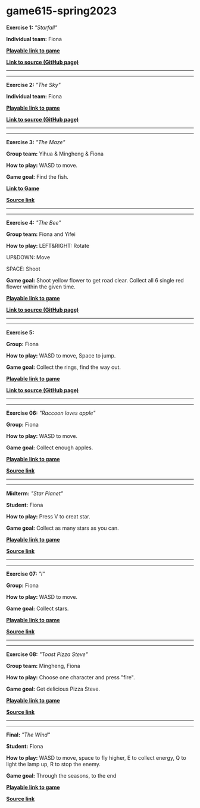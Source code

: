 # game615-spring2023
 
 
**Exercise 1:** _"Starfall"_

**Individual team:** Fiona


[**Playable link to game**](https://fiooonagao.github.io/game615-spring2023/exercises/exercise01/play/) 

[**Link to source (GitHub page)**](https://github.com/fiooonagao/game615-spring2023/tree/main/exercises/exercise01) 



________________________________________________________


________________________________________________________
 
**Exercise 2:** _"The Sky"_

**Individual team:** Fiona


[**Playable link to game**](https://fiooonagao.github.io/game615-spring2023/exercises/exercise02/play/) 

[**Link to source (GitHub page)**](https://github.com/fiooonagao/game615-spring2023/tree/main/exercises/exercise02) 


________________________________________________________


________________________________________________________

**Exercise 3:** _"The Maze"_

**Group team:** Yihua & Mingheng & Fiona 

**How to play:** 
WASD to move.

**Game goal:** 
Find the fish.

[**Link to Game**](https://mingheng117.github.io/game615-spring2023-03/exercise03/play/) 

[**Source link**](https://github.com/Mingheng117/game615-spring2023-03/tree/main/exercise03)


________________________________________________________


________________________________________________________


**Exercise 4:** _"The Bee"_

**Group team:** Fiona and Yifei

**How to play:** 
LEFT&RIGHT: Rotate

UP&DOWN: Move

SPACE: Shoot

**Game goal:** 
Shoot yellow flower to get road clear. Collect all 6 single red flower within the given time.

[**Playable link to game**](https://wy6714.github.io/game615-spring2023-04/Exercise04/play/) 

[**Link to source (GitHub page)**](https://github.com/wy6714/game615-spring2023-04) 

________________________________________________________


________________________________________________________

**Exercise 5:** 

**Group:** Fiona

**How to play:** 
WASD to move, Space to jump. 

**Game goal:** 
Collect the rings, find the way out.


[**Playable link to game**](https://fiooonagao.github.io/game615-spring2023-05/exercise05/play/) 

[**Link to source (GitHub page)**](https://github.com/FiooonaGao/game615-spring2023-05) 


________________________________________________________


________________________________________________________


**Exercise 06:** _"Raccoon loves apple"_
 
**Group:**  Fiona

**How to play:** 
WASD to move.

**Game goal:** 
Collect enough apples.

[**Playable link to game**](https://fiooonagao.github.io/game615-spring2023-06/exercise06/play/)
 
[**Source link**](https://github.com/FiooonaGao/game615-spring2023-06)


________________________________________________________


________________________________________________________

**Midterm:** _"Star Planet"_

**Student:** Fiona 

**How to play:** 
Press V to creat star.

**Game goal:**
Collect as many stars as you can.


[**Playable link to game**](http://fiooonagao.github.io/game615-spring2023-midterm/midterm/play)
 
[**Source link**](https://github.com/FiooonaGao/game615-spring2023-midterm)

________________________________________________________


________________________________________________________

**Exercise 07:** _"I"_

**Group:** Fiona 

**How to play:** 
WASD to move.

**Game goal:**
Collect stars.

[**Playable link to game**](https://fiooonagao.github.io/game615-spring2023-07/exercise07/play/)

[**Source link**](https://github.com/FiooonaGao/game615-spring2023-07)


________________________________________________________


________________________________________________________

**Exercise 08:** _"Toast Pizza Steve"_
 
**Group team:** Mingheng, Fiona 

**How to play:** 
Choose one character and press "fire".

**Game goal:** 
Get delicious Pizza Steve.

[**Playable link to game**](https://fiooonagao.github.io/game615-spring2023-08/exersice08/play/) 

[**Source link**](https://github.com/FiooonaGao/game615-spring2023-08) 

________________________________________________________


________________________________________________________

**Final:** _"The Wind"_

**Student:** Fiona 

**How to play:** 
WASD to move, space to fly higher, E to collect energy, Q to light the lamp up, R to stop the enemy.

**Game goal:**
Through the seasons, to the end

[**Playable link to game**](https://fiooonagao.github.io/game615-spring2023-final1/final/play/)
 
[**Source link**](https://github.com/FiooonaGao/game615-spring2023-final1)